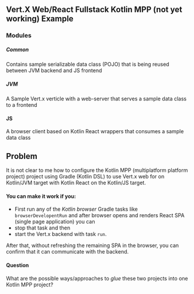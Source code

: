 ## Vert.X Web/React Fullstack Kotlin MPP (not yet working) Example

### Modules

##### Common

Contains sample serializable data class (POJO) that is being reused between JVM backend and JS frontend

##### JVM

A Sample Vert.x verticle with a web-server that serves a sample data class to a frontend

#### JS

A browser client based on Kotlin React wrappers that consumes  a sample data class

## Problem

It is not clear to me how to configure the Kotlin MPP (multiplatform platform project) project using Gradle (Kotlin DSL) to use Vert.x web for on Kotlin/JVM target with Kotlin React on the Kotlin/JS target.

#### You can make it work if you:

* First run any of the *Kotlin browser* Gradle tasks like `browserDevelopentRun` and after browser opens and renders React SPA (single page application) you can
* stop that task and then
* start the Vert.x backend with task `run`.

After that, without refreshing the remaining SPA in the browser, you can confirm that it can communicate with the backend.

#### Question

What are the possible ways/approaches to *glue* these two projects into one Kotlin MPP project?
